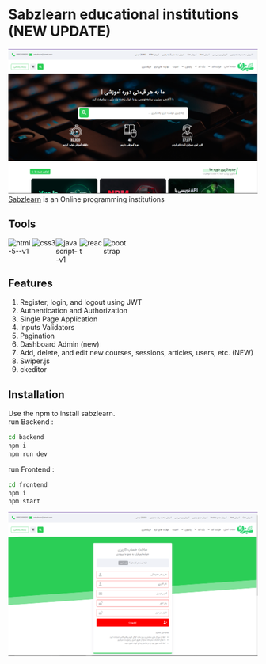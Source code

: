 # Sabzlearn educational institutions (NEW UPDATE)

![](Capture.PNG)
[Sabzlearn](https://sabzlearn.ir) is an Online programming institutions

## Tools
<div style="display:flex ;">
  <img width="48" height="48" src="https://img.icons8.com/color/48/html-5--v1.png" alt="html-5--v1" />
<img width="48" height="48" src="https://img.icons8.com/plasticine/48/css3.png" alt="css3"/>
<img width="48" height="48" src="https://img.icons8.com/color/48/javascript--v1.png" alt="javascript--v1"/>
<img width="48" height="48" src="https://img.icons8.com/officel/48/react.png" alt="react"/>
<img width="48" height="48" src="https://img.icons8.com/color/48/bootstrap.png" alt="bootstrap"/>
</div>


## Features

1. Register, login, and logout using JWT
2. Authentication and Authorization
2. Single Page Application 
3. Inputs Validators
4. Pagination
5. Dashboard Admin (new)
6. Add, delete, and edit new courses, sessions, articles, users, etc. (NEW)
7. Swiper.js
8. ckeditor

## Installation

Use the npm to install sabzlearn.\
run Backend :
```bash
cd backend
npm i
npm run dev
```
run Frontend :
```bash
cd frontend
npm i
npm start
```

![](1.PNG)
